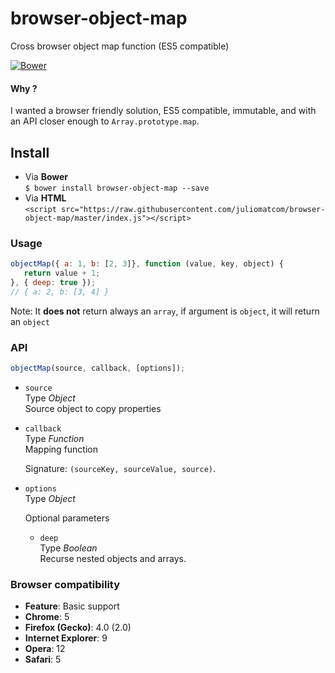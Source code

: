 # browser-object-map
Cross browser object map function (ES5 compatible)  

[![Bower](https://camo.githubusercontent.com/06c5d22b7908c0c4928071ac314e75c3da29d750/687474703a2f2f62656e7363687761727a2e6769746875622e696f2f626f7765722d6261646765732f62616467654032782e706e67)](https://github.com/juliomatcom/browser-object-map#install)

#### Why ?
I wanted a browser friendly solution, ES5 compatible, immutable, and with an API closer enough to `Array.prototype.map`.

## Install
- Via **Bower**   
`$ bower install browser-object-map --save`     
- Via **HTML**  
`<script src="https://raw.githubusercontent.com/juliomatcom/browser-object-map/master/index.js"></script>`

### Usage
```javascript
objectMap({ a: 1, b: [2, 3]}, function (value, key, object) {
   return value + 1;
}, { deep: true });
// { a: 2, b: [3, 4] }
```

Note: It **does not** return always an `array`, if argument is `object`, it will return an `object`

### API
```javascript
objectMap(source, callback, [options]);
```
- `source`  
  Type *Object*   
  Source object to copy properties

- `callback`  
  Type *Function*   
  Mapping function

  Signature: `(sourceKey, sourceValue, source)`.

- `options`   
  Type *Object*

  Optional parameters
  - `deep`  
  Type *Boolean*  
  Recurse nested objects and arrays.
  
### Browser compatibility
- **Feature**:	Basic support
- **Chrome**: 5
- **Firefox (Gecko)**: 4.0 (2.0)
- **Internet Explorer**: 9
- **Opera**: 12
- **Safari**: 5
